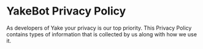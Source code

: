 # YakeBot Privacy Policy
As developers of Yake your privacy is our top priority. This Privacy Policy contains types of information that is collected by us along with how we use it.
